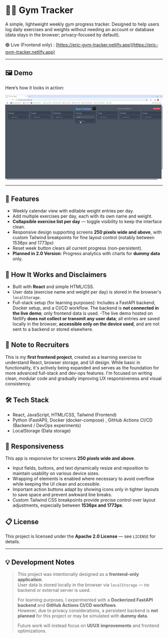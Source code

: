 # 🏋️‍♂️ Gym Tracker

A simple, lightweight weekly gym progress tracker. Designed to help users log daily exercises and weights without needing an account or database (data stays in the browser; privacy-focused by default).


🟢 Live (Frontend only) : [https://eric-gym-tracker.netlify.app](https://eric-gym-tracker.netlify.app)

---

## 🖼️ Demo

Here’s how it looks in action:

![Demo](frontend/src/assets/gym-tracker-demo.gif)

---

## 📌 Features

- Weekly calendar view with editable weight entries per day.
- Add multiple exercises per day, each with its own name and weight.
- **Collapsible exercise list per day** — toggle visibility to keep the interface clean.
- Responsive design supporting screens **250 pixels wide and above**, with custom Tailwind breakpoints for fine layout control (notably between 1536px and 1773px)
- Reset week button clears all current progress (non-persistent).
- **Planned in 2.0 Version**: Progress analytics with charts for **dummy data** only.

## 🚀 How It Works and Disclaimers

- Built with **React** and simple HTML/CSS.
- User data (exercise name and weight per day) is stored in the browser's `localStorage`.
- Full-stack setup (for learning purposes): Includes a FastAPI backend, Docker setup, and a CI/CD workflow. The backend is **not connected in the live demo**; only frontend data is used.
-The live demo hosted on Netlify **does not collect or transmit any user data**; all entries are saved locally in the browser, **accessible only on the device used**, and are not sent to a backend or stored elsewhere.


## 💼 Note to Recruiters

This is my **first frontend project**, created as a learning exercise to understand React, browser storage, and UI design. While basic in functionality, it's actively being expanded and serves as the foundation for more advanced full-stack and dev-ops features. I'm focused on writing clean, modular code and gradually improving UX responsiveness and visual consistency.

## 🛠️ Tech Stack

- React, JavaScript, HTML/CSS, Tailwind (Frontend)
- Python (FastAPI), Docker (docker-compose) , GitHub Actions CI/CD (Backend / DevOps experiments)
- LocalStorage (Data storage)

## 📱 Responsiveness

This app is responsive for screens **250 pixels wide and above**.

- Input fields, buttons, and text dynamically resize and reposition to maintain usability on various device sizes.
- Wrapping of elements is enabled where necessary to avoid overflow while keeping the UI clean and accessible.
- Important action buttons adapt by showing icons only in tighter layouts to save space and prevent awkward line breaks.
- Custom Tailwind CSS breakpoints provide precise control over layout adjustments, especially between **1536px and 1773px**.

## 📋 License

This project is licensed under the **Apache 2.0 License** — see `LICENSE` for details.

---

## 💡 Development Notes

> This project was intentionally designed as a **frontend-only application**.  
> User data is stored locally in the browser via `localStorage` — no backend or external server is used.  
>
> For learning purposes, I experimented with a **Dockerized FastAPI backend** and **GitHub Actions CI/CD workflows**.  
> However, due to privacy considerations, a persistent backend is **not planned** for this project or may be simulated with **dummy data**.  
>
> Future work will instead focus on **UI/UX improvements** and frontend optimizations.
